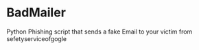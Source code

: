 # BadMailer
Python Phishing script that sends a fake Email to your victim from sefetyserviceofgogle
